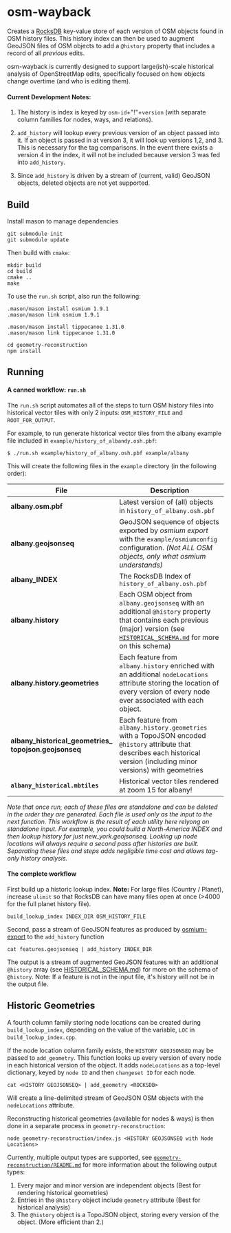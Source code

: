 # osm-wayback
<!-- [![Build Status](https://travis-ci.org/mapbox/osm-wayback.svg?branch=master)](https://travis-ci.org/mapbox/osm-tag-history) -->

Creates a [RocksDB](//rocksdb.org) key-value store of each version of OSM objects found in OSM history files. This history index can then be used to augment GeoJSON files of OSM objects to add a `@history` property that includes a record of all _previous_ edits.

osm-wayback is currently designed to support large(ish)-scale historical analysis of OpenStreetMap edits, specifically focused on how objects change overtime (and who is editing them).

#### Current Development Notes:

1. The history is index is keyed by `osm-id`+"!"+`version` (with separate column families for nodes, ways, and relations).

2. `add_history` will lookup every previous version of an object passed into it. If an object is passed in at version 3, it will look up versions 1,2, and 3. This is necessary for the tag comparisons. In the event there exists a version 4 in the index, it will not be included because version 3 was fed into `add_history`.

3. Since `add_history` is driven by a stream of (current, valid) GeoJSON objects, deleted objects are not yet supported.

## Build

Install mason to manage dependencies


	git submodule init
	git submodule update
	
Then build with `cmake`:

	mkdir build
	cd build
	cmake ..
	make
	
To use the `run.sh` script, also run the following:

	.mason/mason install osmium 1.9.1
	.mason/mason link osmium 1.9.1
	
	.mason/mason install tippecanoe 1.31.0
	.mason/mason link tippecanoe 1.31.0
	
	cd geometry-reconstruction
	npm install


## Running

#### A canned workflow: `run.sh`
The `run.sh` script automates all of the steps to turn OSM history files into historical vector tiles with only 2 inputs: `OSM_HISTORY_FILE` and `ROOT_FOR_OUTPUT`.
	
For example, to run generate historical vector tiles from the albany example file included in `example/history_of_albandy.osh.pbf`: 
	
	$ ./run.sh example/history_of_albany.osh.pbf example/albany

This will create the following files in the `example` directory (in the following order): 

| File | Description|
|------------------------------|------------------------------|
| **albany.osm.pbf** | Latest version of (all) objects in `history_of_albany.osh.pbf`|
| **albany.geojsonseq** | GeoJSON sequence of objects exported by _osmium export_ with the `example/osmiumconfig` configuration. _(Not ALL OSM objects, only what osmium understands)_| 
| **albany_INDEX** | The RocksDB Index of `history_of_albany.osh.pbf` |
| **albany.history**| Each OSM object from `albany.geojsonseq` with an additional `@history` property that contains each previous (major) version (see [`HISTORICAL_SCHEMA.md`](https://github.com/osmlab/osm-wayback/blob/master/HISTORICAL_SCHEMA.md) for more on this schema) | 
| **albany.history.geometries** | Each feature from `albany.history` enriched with an additional `nodeLocations` attribute storing the location of every version of every node ever associated with each object.  |
| **albany\_historical\_geometries_<br>topojson.geojsonseq** | Each feature from `albany.history.geometries` with a TopoJSON encoded `@history` attribute that describes each historical version (including minor versions) with geometries|
| **`albany_historical.mbtiles`** | Historical vector tiles rendered at zoom 15 for albany! |

_Note that once run, each of these files are standalone and can be deleted in the order they are generated. Each file is used only as the input to the next function. This workflow is the result of each utility here relyong on standalone input. For example, you could build a North-America INDEX and then lookup history for just new\_york.geojsonseq. Looking up node locations will always require a second pass after histories are built. Separating these files and steps adds negligible time cost and allows tag-only history analysis._


#### The complete workflow

First build up a historic lookup index.
**Note:** For large files (Country / Planet), increase `ulimit` so that RocksDB can have many files open at once (>4000 for the full planet history file).

	build_lookup_index INDEX_DIR OSM_HISTORY_FILE

Second, pass a stream of GeoJSON features as produced by [osmium-export](http://docs.osmcode.org/osmium/latest/osmium-export.html) to the `add_history` function


	cat features.geojsonseq | add_history INDEX_DIR

The output is a stream of augmented GeoJSON features with an additional `@history` array (see [HISTORICAL_SCHEMA.md](https://github.com/osmlab/osm-wayback/blob/master/HISTORICAL_SCHEMA.md)) for more on the schema of `@history`. Note: If a feature is not in the input file, it's history will not be in the output file.


## Historic Geometries
A fourth column family storing node locations can be created during `build_lookup_index`, depending on the value of the variable, `LOC` in `build_lookup_index.cpp`.

If the node location column family exists, the `HISTORY GEOJSONSEQ` may be passed to `add_geometry`. This function looks up every version of every node in each historical version of the object. It adds `nodeLocations` as a top-level dictionary, keyed by `node ID` and then `changeset ID` for each node.

	cat <HISTORY GEOJSONSEQ> | add_geometry <ROCKSDB> 
	
Will create a line-delimited stream of GeoJSON OSM objects with the `nodeLocations` attribute.

Reconstructing historical geometries (available for nodes & ways) is then done in a separate process in `geometry-reconstruction`:

	node geometry-reconstruction/index.js <HISTORY GEOJSONSEQ with Node Locations>  
	
Currently, multiple output types are supported, see [`geometry-reconstruction/README.md`](https://github.com/osmlab/osm-wayback/blob/master/geometry-reconstruction/README.md) for more information about the following output types:

1. Every major and minor version are independent objects (Best for rendering historical geometries)
2. Entries in the `@history` object include `geometry` attribute (Best for historical analysis)
3. The `@history` object is a TopoJSON object, storing every version of the object. (More efficient than 2.)

